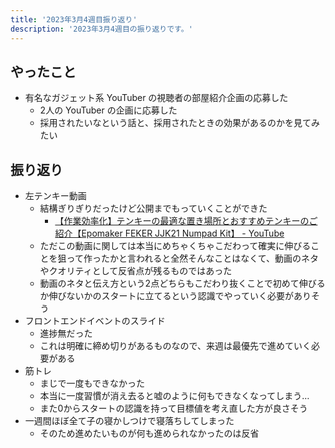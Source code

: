 ```yaml
---
title: '2023年3月4週目振り返り'
description: '2023年3月4週目の振り返りです。'
---
```


## やったこと

- 有名なガジェット系 YouTuber の視聴者の部屋紹介企画の応募した
  - 2人の YouTuber の企画に応募した
  - 採用されたいなという話と、採用されたときの効果があるのかを見てみたい

## 振り返り

- 左テンキー動画
  - 結構ぎりぎりだったけど公開までもっていくことができた
    - [【作業効率化】テンキーの最適な置き場所とおすすめテンキーのご紹介【Epomaker FEKER JJK21 Numpad Kit】 - YouTube](https://www.youtube.com/watch?v=oS0yhKa9jeQ)
  - ただこの動画に関しては本当にめちゃくちゃこだわって確実に伸びることを狙って作ったかと言われると全然そんなことはなくて、動画のネタやクオリティとして反省点が残るものではあった
  - 動画のネタと伝え方という2点どちらもこだわり抜くことで初めて伸びるか伸びないかのスタートに立てるという認識でやっていく必要がありそう
- フロントエンドイベントのスライド
  - 進捗無だった
  - これは明確に締め切りがあるものなので、来週は最優先で進めていく必要がある
- 筋トレ
  - まじで一度もできなかった
  - 本当に一度習慣が消え去ると嘘のように何もできなくなってしまう…
  - また0からスタートの認識を持って目標値を考え直した方が良さそう
- 一週間ほぼ全て子の寝かしつけで寝落ちしてしまった
  - そのため進めたいものが何も進められなかったのは反省
